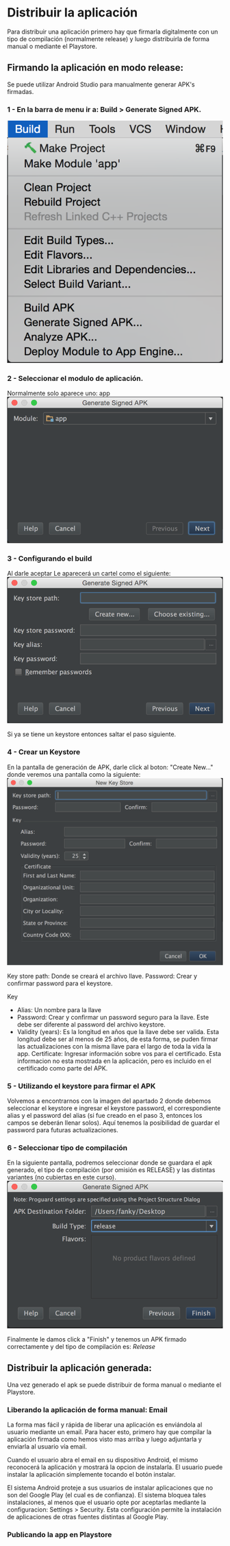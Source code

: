 # Distribuir la aplicación

Para distribuir una aplicación primero hay que firmarla digitalmente con un tipo de compilación (normalmente release) y luego distribuirla de forma manual o mediante el Playstore.

## Firmando la aplicación en modo release:

Se puede utilizar Android Studio para manualmente generar APK's firmadas.


### 1 - En la barra de menu ir a: Build > Generate Signed APK.

![Select Module](res/NavBar_BuildSignedAPK.png)


### 2 - Seleccionar el modulo de aplicación.

Normalmente solo aparece uno: app
![Select Module](res/Select_App.png)


### 3 - Configurando el build

Al darle aceptar Le aparecerá un cartel como el siguiente:
![Generate Signed APK](res/Nueva_SignedAPK.png)

Si ya se tiene un keystore entonces saltar el paso siguiente.


### 4 - Crear un Keystore

En la pantalla de generación de APK, darle click al boton: "Create New..." donde veremos una pantalla como la siguiente:
![Nueva Keystore](res/Nueva_Keystore.png)

Key store path: Donde se creará el archivo llave.
Password: Crear y confirmar password para el keystore.

Key
- Alias: Un nombre para la llave
- Password: Crear y confirmar un password seguro para la llave. Este debe ser diferente al password del archivo keystore.
- Validity (years): Es la longitud en años que la llave debe ser valida. Esta longitud debe ser al menos de 25 años, de esta forma, se puden firmar las actualizaciones con la misma llave para el largo de toda la vida la app.
Certificate: Ingresar información sobre vos para el certificado. Esta informacion no esta mostrada en la aplicación, pero es incluido en el certificado como parte del APK.


### 5 - Utilizando el keystore para firmar el APK

Volvemos a encontrarnos con la imagen del apartado 2 donde debemos seleccionar el keystore e ingresar el keystore password, el correspondiente alias y el password del alias (si fue creado en el paso 3, entonces los campos se deberán llenar solos). Aquí tenemos la posibilidad de guardar el password para futuras actualizaciones.

### 6 - Seleccionar tipo de compilación

En la siguiente pantalla, podremos seleccionar donde se guardara el apk generado, el tipo de compilación (por omisión es RELEASE) y las distintas variantes (no cubiertas en este curso).
![Build Release](res/Build_Release.png)

Finalmente le damos click a "Finish" y tenemos un APK firmado correctamente y del tipo de compilación es: *Release*


## Distribuir la aplicación generada:
Una vez generado el apk se puede distribuir de forma manual o mediante el Playstore.

### Liberando la aplicación de forma manual: Email
La forma mas fácil y rápida de liberar una aplicación es enviándola al usuario mediante un email. Para hacer esto, primero hay que compilar la aplicación firmada como hemos visto mas arriba y luego adjuntarla y enviarla al usuario vía email.

Cuando el usuario abra el email en su dispositivo Android, el mismo reconocerá la aplicación y mostrará la opcion de instalarla. El usuario puede instalar la aplicación simplemente tocando el botón instalar.

El sistema Android proteje a sus usuarios de instalar aplicaciones que no son del Google Play (el cual es de confianza). El sistema bloquea tales instalaciones, al menos que el usuario opte por aceptarlas mediante la configuracion: Settings > Security. Esta configuración permite la instalación de aplicaciones de otras fuentes distintas al Google Play.

### Publicando la app en Playstore
